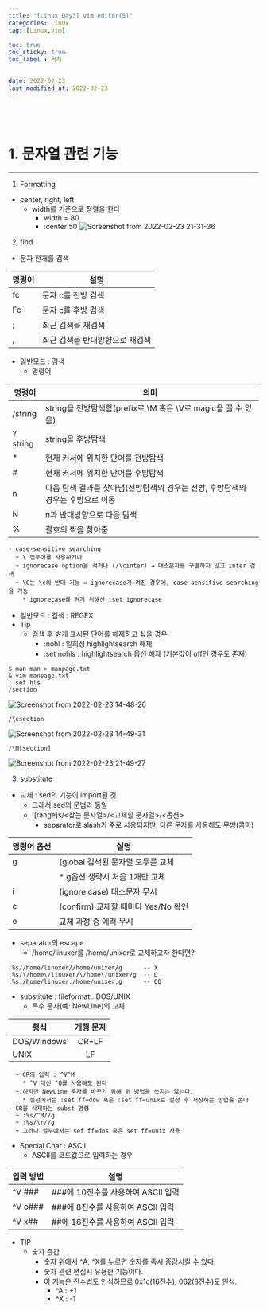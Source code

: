 ```yaml
---
title: "[Linux Day3] vim editor(5)"
categories: Linux
tag: [Linux,vim]

toc: true
toc_sticky: true
toc_label : 목차


date: 2022-02-23
last_modified_at: 2022-02-23
---
```

<br>
<br>

# 1. 문자열 관련 기능
---
1. Formatting
  * center, right, left
    - width를 기준으로 정렬을 한다
      + width = 80
      + :center 50 
![Screenshot from 2022-02-23 21-31-36](https://user-images.githubusercontent.com/58837749/155320005-22989800-9413-42ff-af5f-1fbabc036183.png)

2. find
  * 문자 한개를 검색

|명령어|설명|
|---|---|
|fc|문자 c를 전방 검색|
|Fc|문자 c를 후방 검색|
|;|최근 검색을 재검색|
|,|최근 검색을 반대방향으로 재검색|

  * 일반모드 : 검색
    - 명령어

|명령어|의미|
|---|---|
|/string|string을 전방탐색함(prefix로 \M 혹은 \V로 magic을 끌 수 있음)|
|?string|string을 후방탐색|
|*|현재 커서에 위치한 단어를 전방탐색|
|#|현재 커서에 위치한 단어를 후방탐색|
|n|다음 탐색 결과를 찾아냄(전방탐색의 경우는 전방, 후방탐색의 경우는 후방으로 이동|
|N|n과 반대방향으로 다음 탐색|
|%|괄호의 짝을 찾아줌|

    - case-sensitive searching
      + \ 접두어를 사용하거나
      + ignorecase option을 켜거나 (/\cinter) → 대소문자를 구별하지 않고 inter 검색
      + \C는 \c의 반대 기능 = ignorecase가 켜진 경우에, case-sensitive searching을 가능
        * ignorecase를 켜기 위해선 :set ignorecase
  
  * 일반모드 : 검색 : REGEX
  * Tip
    - 검색 후 밝게 표시된 단어를 해제하고 싶을 경우
      + :nohl : 일회성 highlightsearch 해제
      + :set nohls : highlightsearch 옵션 해제 (기본값이 off인 경우도 존재)

```
$ man man > manpage.txt
& vim manpage.txt
: set hls
/section
```

![Screenshot from 2022-02-23 14-48-26](https://user-images.githubusercontent.com/58837749/155321931-d69e9270-b86a-4b86-817b-49066bde0408.png)

```
/\csection
```

![Screenshot from 2022-02-23 14-49-31](https://user-images.githubusercontent.com/58837749/155321934-e9efac37-65f0-499a-8b7d-c8d5b2ac00bf.png)

```
/\M[section]
```

![Screenshot from 2022-02-23 21-49-27](https://user-images.githubusercontent.com/58837749/155322619-8e6ffda8-38a0-4e4d-96dd-e4eba2252bab.png)


3. substitute
  * 교체 : sed의 기능이 import된 것
    - 그래서 sed의 문법과 동일
    - :[range]s/<찾는 문자열>/<교체할 문자열>/<옵션>
      + separator로 slash가 주로 사용되지만, 다른 문자를 사용해도 무방(콤마)

|명령어 옵션|설명|
|---|---|
|g|(global 검색된 문자열 모두를 교체|
||* g옵션 생략시 처음 1개만 교체|
|i|(ignore case) 대소문자 무시|
|c|(confirm) 교체할 때마다 Yes/No 확인|
|e|교체 과정 중 에러 무시|

  * separator의 escape
    - /home/linuxer를 /home/unixer로 교체하고자 한다면?
```
:%s//home/linuxer//home/unixer/g      -- X
:%s/\/home\/linuxer/\/home\/unixer/g  -- O
:%s./home/linuxer,/home/unixer,g      -- OO
```
  * substitute : fileformat : DOS/UNIX
    - 특수 문자(예: NewLine)의 교체

|형식|개행 문자|
|---|:---:|
|DOS/Windows|CR+LF|
|UNIX|LF|

      + CR의 입력 : ^V^M
        * ^V 대신 ^Q를 사용해도 된다 
      + 하지만 NewLine 문자를 바꾸기 위해 위 방법을 쓰지는 않는다.
        * 실전에서는 :set ff=dow 혹은 :set ff=unix로 설정 후 저장하는 방법을 쓴다 
    - CR을 삭제하는 subst 명령
      + :%s/^M//g
      + :%s/\r//g
      + 그러나 실무에서는 sef ff=dos 혹은 set ff=unix 사용
  * Special Char : ASCII
    - ASCII를 코드값으로 입력하는 경우

|입력 방법|설명|
|---|---|
|^V ###|###에 10진수를 사용하여 ASCII 입력|
|^V o###|###에 8진수를 사용하여 ASCII 입력|
|^V x##|##에 16진수를 사용하여 ASCII 입력|

  * TIP
    - 숫자 증감
      + 숫자 위에서 ^A, ^X를 누르면 숫자를 즉시 증감시킬 수 있다. 
      + 숫자 관련 편집시 유용한 기능이다. 
      + 이 기능은 진수법도 인식하므로 0x1c(16진수), 062(8진수)도 인식.
        * ^A : +1
        * ^X : -1 
